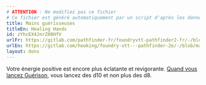 ```yaml
---
# ATTENTION : Ne modifiez pas ce fichier
# Ce fichier est généré automatiquement par un script d'après les données du module Foundry VTT officiel et de sa traduction
title: Mains guérisseuses
titleEn: Healing Hands
id: zYhcEX4JnrZ08HfV
urlFr: https://gitlab.com/pathfinder-fr/foundryvtt-pathfinder2-fr/-/blob/master/data/feats/zYhcEX4JnrZ08HfV.htm
urlEn: https://gitlab.com/hooking/foundry-vtt---pathfinder-2e/-/blob/master/packs/data/feats.db/healing-hands.json
layout: dons
---
```

Votre énergie positive est encore plus éclatante et revigorante. [Quand vous lancez Guérison](../sorts/guérison.md), vous lancez des d10 et non plus des d8.

